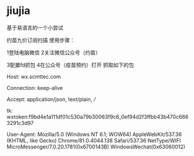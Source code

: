 # jiujia

基于易语言的一个小尝试

约苗九价订阅扫描
使用步骤：

1登陆电脑微信
2关注微信公众号（约苗）

3配置fd抓包
4在公众号（疫苗预约）打开
 抓取如下的包

Host: wx.scmttec.com

Connection: keep-alive

Accept: application/json, text/plain, */*

tk: wxtoken:f9bd4e1a111df01c530a79b30063f9c6_0ef94d2f3ffbb43b470c6663291c3d97

User-Agent: Mozilla/5.0 (Windows NT 6.1; WOW64) AppleWebKit/537.36 (KHTML, like Gecko) Chrome/81.0.4044.138 Safari/537.36 NetType/WIFI MicroMessenger/7.0.20.1781(0x6700143B) WindowsWechat(0x63060012)
